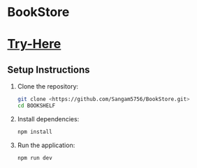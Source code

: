 # BookStore 

# [Try-Here](https://bookstore-9orf.onrender.com/)


## Setup Instructions

1. Clone the repository:
    ```bash
    git clone <https://github.com/Sangam5756/BookStore.git>
    cd BOOKSHELF
    ```

2. Install dependencies:
    ```bash
    npm install
    ```

3. Run the application:
    ```bash
    npm run dev
    ```


